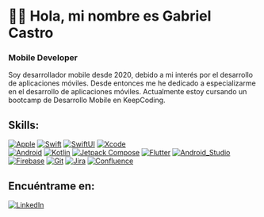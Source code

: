 #  👋🏻 Hola, mi nombre es Gabriel Castro
### Mobile Developer

Soy desarrollador mobile desde 2020, debido a mi interés por el desarrollo de aplicaciones móviles.
Desde entonces me he dedicado a especializarme en el desarrollo de aplicaciones móviles.
Actualmente estoy cursando un bootcamp de Desarrollo Mobile en KeepCoding.

## Skills:
[![Apple](https://img.shields.io/badge/iOS-999999?style=for-the-badge&logo=apple&logoColor=white&labelColor=101010)]()
[![Swift](https://img.shields.io/badge/Swift-FA7343?style=for-the-badge&logo=swift&logoColor=white&labelColor=101010)]()
[![SwiftUI](https://img.shields.io/badge/SwiftUI-144FEE?style=for-the-badge&logo=swift&logoColor=white&labelColor=101010)]()
[![Xcode](https://img.shields.io/badge/Xcode-1575F9?style=for-the-badge&logo=xcode&logoColor=white&labelColor=101010)]()
</br>
[![Android](https://img.shields.io/badge/Android-3DDC84?style=for-the-badge&logo=android&logoColor=white&labelColor=101010)]()
[![Kotlin](https://img.shields.io/badge/Kotlin-0095D5?style=for-the-badge&logo=kotlin&logoColor=white&labelColor=101010)]()
[![Jetpack Compose](https://img.shields.io/badge/Jetpack_Compose-6B9536?style=for-the-badge&logo=android&logoColor=white&labelColor=101010)]()
[![Flutter](https://img.shields.io/badge/Flutter-1DA1F2?style=for-the-badge&logo=flutter&logoColor=white&labelColor=101010)]()
[![Android_Studio](https://img.shields.io/badge/Android_Studio-14EEC3?style=for-the-badge&logo=android-studio&logoColor=white&labelColor=101010)]()
</br>
[![Firebase](https://img.shields.io/badge/Firebase-FFCA28?style=for-the-badge&logo=firebase&logoColor=white&labelColor=101010)]()
[![Git](https://img.shields.io/badge/Git-14EEC3?style=for-the-badge&logo=git&logoColor=white&labelColor=101010)]()
[![Jira](https://img.shields.io/badge/Jira-1575F9?style=for-the-badge&logo=jira&logoColor=white&labelColor=101010)]()
[![Confluence](https://img.shields.io/badge/Confluence-1575F9?style=for-the-badge&logo=confluence&logoColor=white&labelColor=101010)]()
</br>

## Encuéntrame en:
[![LinkedIn](https://img.shields.io/badge/LinkedIn-Gabriel_Castro-0077B5?style=for-the-badge&logo=linkedin&logoColor=white&labelColor=101010)](https://www.linkedin.com/in/gcalvarez)
